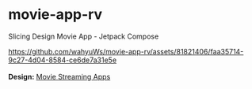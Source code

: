 # movie-app-rv
Slicing Design Movie App - Jetpack Compose

https://github.com/wahyuWs/movie-app-rv/assets/81821406/faa35714-9c27-4d04-8584-ce6de7a31e5e
<br><br>
**Design:** [Movie Streaming Apps](https://dribbble.com/shots/14901642-Movie-Streaming-Apps?utm_source=Clipboard_Shot&utm_campaign=RendyVickriansyah&utm_content=Movie%20Streaming%20Apps&utm_medium=Social_Share&utm_source=Clipboard_Shot&utm_campaign=RendyVickriansyah&utm_content=Movie%20Streaming%20Apps&utm_medium=Social_Share)
